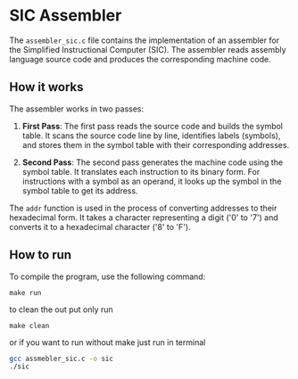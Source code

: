 # SIC Assembler

The `assembler_sic.c` file contains the implementation of an assembler for the Simplified Instructional Computer (SIC). The assembler reads assembly language source code and produces the corresponding machine code.

## How it works

The assembler works in two passes:

1. **First Pass**: The first pass reads the source code and builds the symbol table. It scans the source code line by line, identifies labels (symbols), and stores them in the symbol table with their corresponding addresses.

2. **Second Pass**: The second pass generates the machine code using the symbol table. It translates each instruction to its binary form. For instructions with a symbol as an operand, it looks up the symbol in the symbol table to get its address.

The `addr` function is used in the process of converting addresses to their hexadecimal form. It takes a character representing a digit ('0' to '7') and converts it to a hexadecimal character ('8' to 'F').

## How to run

To compile the program, use the following command:

```make
make run
```

to clean the out put only run 

```make
make clean
```

or if you want to run without make just run in terminal 

```bash
gcc assmebler_sic.c -o sic
./sic
```